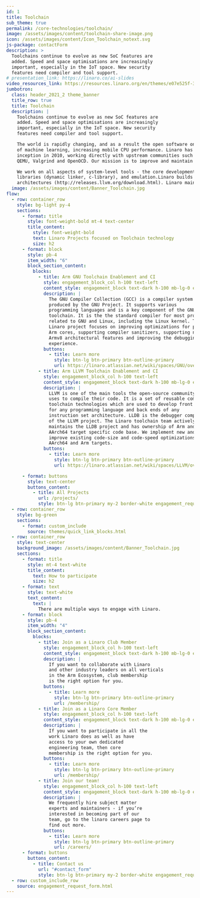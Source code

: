 ```yaml
---
id: 1
title: Toolchain
sub_theme: true
permalink: /core-technologies/toolchain/
image: /assets/images/content/toolchain-share-image.png
icon: /assets/images/content/Icon_Toolchain_notext.svg
js-package: contactForm
description: >
  Toolchains continue to evolve as new SoC features are
  added. Speed and space optimisations are increasingly
  important, especially in the IoT space. New security
  features need compiler and tool support.
# presentation_link: https://linaro.co/ai-slides
video_resources_link: https://resources.linaro.org/en/themes/e07e525f-3fa5-44db-a1b2-bc673a318fe4
jumbotron:
  class: header_2021_2 theme_banner
  title_row: true
  title: Toolchain
  description: |
    Toolchains continue to evolve as new SoC features are
    added. Speed and space optimisations are increasingly
    important, especially in the IoT space. New security
    features need compiler and tool support.

    The world is rapidly changing, and as a result the open software on computing systems is having to accommodate a shift to greater use
    of machine learning, increasing mobile CPU performance. Linaro has provided open source tools for Arm architectures since its
    inception in 2010, working directly with upstream communities such as GCC, Binutils, GDB, Glibc, Newlib, LLVM, Clang, LLD, LLDB,
    QEMU, Valgrind and OpenOCD. Our mission is to improve and maintain open-source Arm toolchain projects.

    We work on all aspects of system-level tools - the core development toolchain (compiler, assembler, linker, debugger), core system
    libraries (dynamic linker, c-library), and emulation.Linaro builds and tests LLVM community integration releases for ARM and AArch64
    architectures (http://releases.llvm.org/download.html). Linaro maintainers serve as release managers for QEMU and Glibc project.
  image: /assets/images/content/Banner_Toolchain.jpg
flow:
  - row: container_row
    style: bg-light py-4
    sections:
      - format: title
        style: font-weight-bold mt-4 text-center
        title_content:
          style: font-weight-bold
          text: Linaro Projects focused on Toolchain technology
          size: h2
      - format: block
        style: pb-4
        item_width: "6"
        block_section_content:
          blocks:
            - title: Arm GNU Toolchain Enablement and CI
              style: engagement_block_col h-100 text-left
              content_style: engagement_block text-dark h-100 mb-lg-0 engagement_block_content d-flex flex-column justify-content-around align-items-baseline
              description: |
                The GNU Compiler Collection (GCC) is a compiler system
                produced by the GNU Project. It supports various
                programming languages and is a key component of the GNU
                toolchain. It is the the standard compiler for most projects
                related to GNU and Linux, including the Linux kernel. This
                Linaro project focuses on improving optimizations for popular
                Arm cores, supporting compiler sanitizers, supporting new
                Armv8 architectural features and improving the debugging
                experience.
              buttons:
                - title: Learn more
                  style: btn-lg btn-primary btn-outline-primary
                  url: https://linaro.atlassian.net/wiki/spaces/GNU/overview
            - title: Arm LLVM Toolchain Enablement and CI
              style: engagement_block_col h-100 text-left
              content_style: engagement_block text-dark h-100 mb-lg-0 engagement_block_content d-flex flex-column justify-content-around align-items-baseline
              description: |
                LLVM is one of the main tools the open-source community
                uses to compile their code. It is a set of reusable compiler and
                toolchain technologies which are used to develop front ends
                for any programming language and back ends of any
                instruction set architecture. LLDB is the debugger component
                of the LLVM project. The Linaro toolchain team actively
                maintains the LLDB project and has ownership of Arm and
                AArch64 target specific code base. We implement new and
                improve existing code-size and code-speed optimizations for
                AArch64 and Arm targets.
              buttons:
                - title: Learn more
                  style: btn-lg btn-primary btn-outline-primary
                  url: https://linaro.atlassian.net/wiki/spaces/LLVM/overview

      - format: buttons
        style: text-center
        buttons_content:
          - title: All Projects
            url: /projects/
            style: btn-lg btn-primary my-2 border-white engagement_request_contact_btn
  - row: container_row
    style: bg-green
    sections:
      - format: custom_include
        source: themes/quick_link_blocks.html
  - row: container_row
    style: text-center
    background_image: /assets/images/content/Banner_Toolchain.jpg
    sections:
      - format: title
        style: mt-4 text-white
        title_content:
          text: How to participate
          size: h2
      - format: text
        style: text-white
        text_content:
          text: |
            There are multiple ways to engage with Linaro.
      - format: block
        style: pb-4
        item_width: "4"
        block_section_content:
          blocks:
            - title: Join as a Linaro Club Member
              style: engagement_block_col h-100 text-left
              content_style: engagement_block text-dark h-100 mb-lg-0 engagement_block_content d-flex flex-column justify-content-around align-items-baseline
              description: |
                If you want to collaborate with Linaro
                and other industry leaders on all verticals
                in the Arm Ecosystem, club membership
                is the right option for you.
              buttons:
                - title: Learn more
                  style: btn-lg btn-primary btn-outline-primary
                  url: /membership/
            - title: Join as a Linaro Core Member
              style: engagement_block_col h-100 text-left
              content_style: engagement_block text-dark h-100 mb-lg-0 engagement_block_content d-flex flex-column justify-content-around align-items-baseline
              description: |
                If you want to participate in all the
                work Linaro does as well as have
                access to your own dedicated
                engineering team, then core
                membership is the right option for you.
              buttons:
                - title: Learn more
                  style: btn-lg btn-primary btn-outline-primary
                  url: /membership/
            - title: Join our team!
              style: engagement_block_col h-100 text-left
              content_style: engagement_block text-dark h-100 mb-lg-0 engagement_block_content d-flex flex-column justify-content-around align-items-baseline
              description: |
                We frequently hire subject matter
                experts and maintainers - if you’re
                interested in becoming part of our
                team, go to the linaro careers page to
                find out more.
              buttons:
                - title: Learn more
                  style: btn-lg btn-primary btn-outline-primary
                  url: /careers/
      - format: buttons
        buttons_content:
          - title: Contact us
            url: "#contact_form"
            style: btn-lg btn-primary my-2 border-white engagement_request_contact_btn
  - row: custom_include_row
    source: engagement_request_form.html
---
```

